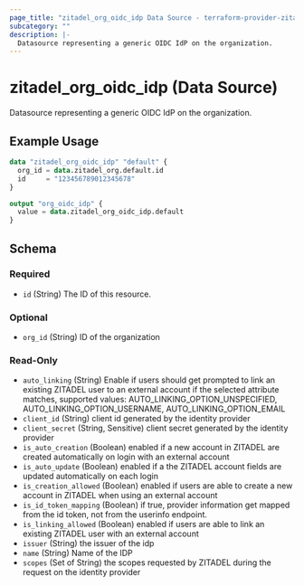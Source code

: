 ```yaml
---
page_title: "zitadel_org_oidc_idp Data Source - terraform-provider-zitadel"
subcategory: ""
description: |-
  Datasource representing a generic OIDC IdP on the organization.
---
```


# zitadel_org_oidc_idp (Data Source)

Datasource representing a generic OIDC IdP on the organization.

## Example Usage

```terraform
data "zitadel_org_oidc_idp" "default" {
  org_id = data.zitadel_org.default.id
  id     = "123456789012345678"
}

output "org_oidc_idp" {
  value = data.zitadel_org_oidc_idp.default
}
```

<!-- schema generated by tfplugindocs -->
## Schema

### Required

- `id` (String) The ID of this resource.

### Optional

- `org_id` (String) ID of the organization

### Read-Only

- `auto_linking` (String) Enable if users should get prompted to link an existing ZITADEL user to an external account if the selected attribute matches, supported values: AUTO_LINKING_OPTION_UNSPECIFIED, AUTO_LINKING_OPTION_USERNAME, AUTO_LINKING_OPTION_EMAIL
- `client_id` (String) client id generated by the identity provider
- `client_secret` (String, Sensitive) client secret generated by the identity provider
- `is_auto_creation` (Boolean) enabled if a new account in ZITADEL are created automatically on login with an external account
- `is_auto_update` (Boolean) enabled if a the ZITADEL account fields are updated automatically on each login
- `is_creation_allowed` (Boolean) enabled if users are able to create a new account in ZITADEL when using an external account
- `is_id_token_mapping` (Boolean) if true, provider information get mapped from the id token, not from the userinfo endpoint.
- `is_linking_allowed` (Boolean) enabled if users are able to link an existing ZITADEL user with an external account
- `issuer` (String) the issuer of the idp
- `name` (String) Name of the IDP
- `scopes` (Set of String) the scopes requested by ZITADEL during the request on the identity provider